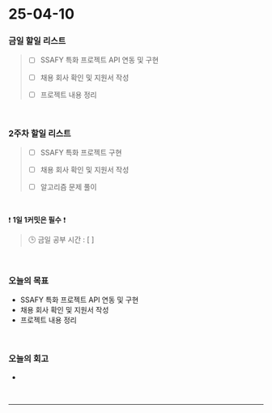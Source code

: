 # 25-04-10

### 금일 할일 리스트

> - [ ] SSAFY 특화 프로젝트 API 연동 및 구현
>
> - [ ] 채용 회사 확인 및 지원서 작성
>
> - [ ] 프로젝트 내용 정리

<br/>

### 2주차 할일 리스트

> - [ ] SSAFY 특화 프로젝트 구현
>
> - [ ] 채용 회사 확인 및 지원서 작성
>
> - [ ] 알고리즘 문제 풀이

<br/>

❗ **1일 1커밋은 필수** ❗

> 🕒 금일 공부 시간 : [  ]

<br/>

### 오늘의 목표
- SSAFY 특화 프로젝트 API 연동 및 구현
- 채용 회사 확인 및 지원서 작성
- 프로젝트 내용 정리

<br>

### 오늘의 회고
- 


<br/>

---
